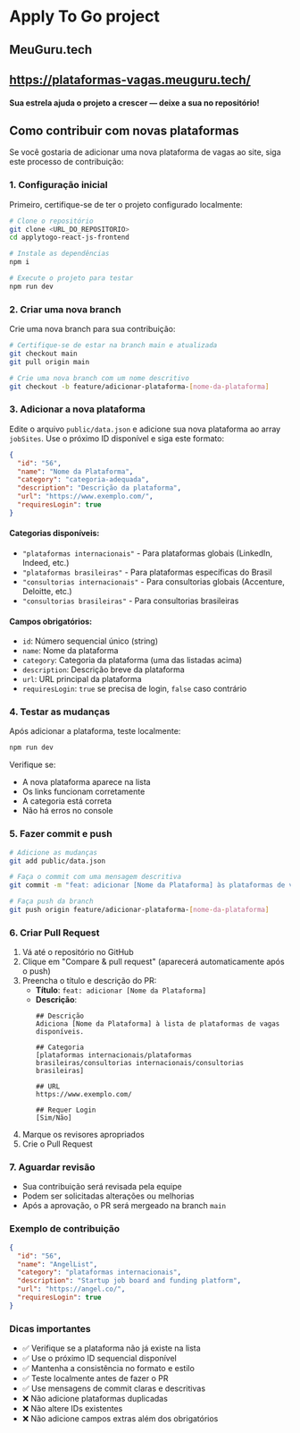 # Apply To Go project
## MeuGuru.tech
## https://plataformas-vagas.meuguru.tech/
#### Sua estrela ajuda o projeto a crescer — deixe a sua no repositório!

## Como contribuir com novas plataformas

Se você gostaria de adicionar uma nova plataforma de vagas ao site, siga este processo de contribuição:

### 1. Configuração inicial

Primeiro, certifique-se de ter o projeto configurado localmente:

```sh
# Clone o repositório
git clone <URL_DO_REPOSITORIO>
cd applytogo-react-js-frontend

# Instale as dependências
npm i

# Execute o projeto para testar
npm run dev
```

### 2. Criar uma nova branch

Crie uma nova branch para sua contribuição:

```sh
# Certifique-se de estar na branch main e atualizada
git checkout main
git pull origin main

# Crie uma nova branch com um nome descritivo
git checkout -b feature/adicionar-plataforma-[nome-da-plataforma]
```

### 3. Adicionar a nova plataforma

Edite o arquivo `public/data.json` e adicione sua nova plataforma ao array `jobSites`. Use o próximo ID disponível e siga este formato:

```json
{
  "id": "56",
  "name": "Nome da Plataforma",
  "category": "categoria-adequada",
  "description": "Descrição da plataforma",
  "url": "https://www.exemplo.com/",
  "requiresLogin": true
}
```

#### Categorias disponíveis:
- `"plataformas internacionais"` - Para plataformas globais (LinkedIn, Indeed, etc.)
- `"plataformas brasileiras"` - Para plataformas específicas do Brasil
- `"consultorias internacionais"` - Para consultorias globais (Accenture, Deloitte, etc.)
- `"consultorias brasileiras"` - Para consultorias brasileiras

#### Campos obrigatórios:
- `id`: Número sequencial único (string)
- `name`: Nome da plataforma
- `category`: Categoria da plataforma (uma das listadas acima)
- `description`: Descrição breve da plataforma
- `url`: URL principal da plataforma
- `requiresLogin`: `true` se precisa de login, `false` caso contrário

### 4. Testar as mudanças

Após adicionar a plataforma, teste localmente:

```sh
npm run dev
```

Verifique se:
- A nova plataforma aparece na lista
- Os links funcionam corretamente
- A categoria está correta
- Não há erros no console

### 5. Fazer commit e push

```sh
# Adicione as mudanças
git add public/data.json

# Faça o commit com uma mensagem descritiva
git commit -m "feat: adicionar [Nome da Plataforma] às plataformas de vagas"

# Faça push da branch
git push origin feature/adicionar-plataforma-[nome-da-plataforma]
```

### 6. Criar Pull Request

1. Vá até o repositório no GitHub
2. Clique em "Compare & pull request" (aparecerá automaticamente após o push)
3. Preencha o título e descrição do PR:
   - **Título**: `feat: adicionar [Nome da Plataforma]`
   - **Descrição**: 
     ```
     ## Descrição
     Adiciona [Nome da Plataforma] à lista de plataformas de vagas disponíveis.
     
     ## Categoria
     [plataformas internacionais/plataformas brasileiras/consultorias internacionais/consultorias brasileiras]
     
     ## URL
     https://www.exemplo.com/
     
     ## Requer Login
     [Sim/Não]
     ```
4. Marque os revisores apropriados
5. Crie o Pull Request

### 7. Aguardar revisão

- Sua contribuição será revisada pela equipe
- Podem ser solicitadas alterações ou melhorias
- Após a aprovação, o PR será mergeado na branch `main`

### Exemplo de contribuição

```json
{
  "id": "56",
  "name": "AngelList",
  "category": "plataformas internacionais",
  "description": "Startup job board and funding platform",
  "url": "https://angel.co/",
  "requiresLogin": true
}
```

### Dicas importantes

- ✅ Verifique se a plataforma não já existe na lista
- ✅ Use o próximo ID sequencial disponível
- ✅ Mantenha a consistência no formato e estilo
- ✅ Teste localmente antes de fazer o PR
- ✅ Use mensagens de commit claras e descritivas
- ❌ Não adicione plataformas duplicadas
- ❌ Não altere IDs existentes
- ❌ Não adicione campos extras além dos obrigatórios
